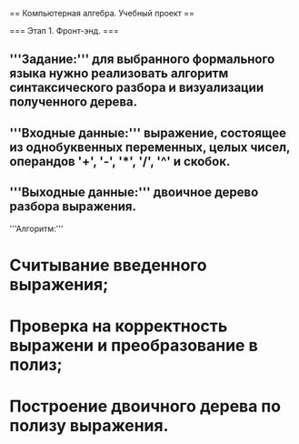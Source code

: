 == Компьютерная алгебра. Учебный проект ==

=== Этап 1. Фронт-энд. ===

'''Задание:''' для выбранного формального языка нужно реализовать алгоритм синтаксического разбора и визуализации полученного дерева.
----
'''Входные данные:''' выражение, состоящее из однобуквенных переменных, целых чисел, операндов '+', '-', '*', '/', '^' и скобок.
----
'''Выходные данные:''' двоичное дерево разбора выражения.
----
'''Алгоритм:'''
# Считывание введенного выражения;
# Проверка на корректность выражени и преобразование в полиз;
# Построение двоичного дерева по полизу выражения.
